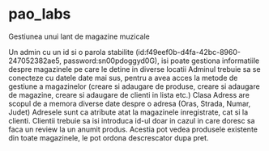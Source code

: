 # pao_labs
Gestiunea unui lant de magazine muzicale

Un admin cu un id si o parola stabilite (id:f49eef0b-d4fa-42bc-8960-247052382ae5, password:sn00pdoggyd0G), isi poate gestiona informatiile despre magazinele pe care le detine in diverse locatii
Adminul trebuie sa se conecteze cu datele date mai sus, pentru a avea acces la metode de gestiune a magazinelor (creare si adaugare de produse, creare si adaugare de magazine,
creare si adaugare de clienti in lista etc.)
Clasa Adress are scopul de a memora diverse date despre o adresa (Oras, Strada, Numar, Judet)
Adresele sunt ca atribute atat la magazinele inregistrate, cat si la clienti.
Clientii trebuie sa isi introduca id-ul doar in cazul in care doresc sa faca un review la un anumit produs.
Acestia pot vedea produsele existente din toate magazinele, le pot ordona descrescator dupa pret.

